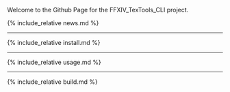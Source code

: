 Welcome to the Github Page for the FFXIV_TexTools_CLI project.

{% include_relative news.md %}

----

{% include_relative install.md %}

----

{% include_relative usage.md %}

----

{% include_relative build.md %}
